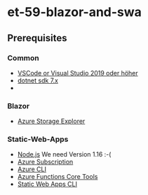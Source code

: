 # et-59-blazor-and-swa
## Prerequisites

### Common
- [VSCode or Visual Studio 2019 oder höher](https://visualstudio.microsoft.com/)
- [dotnet sdk 7.x](https://dotnet.microsoft.com/en-us/download)
- 

### Blazor
- [Azure Storage Explorer](https://azure.microsoft.com/de-de/products/storage/storage-explorer/)


### Static-Web-Apps
- [Node.js](https://nodejs.org) We need Version 1.16  :-(
- [Azure Subscription](https://azure.microsoft.com/en-us/free)
- [Azure CLI](https://learn.microsoft.com/en-us/cli/azure/install-azure-cli)
- [Azure Functions Core Tools](https://learn.microsoft.com/en-us/azure/azure-functions/functions-run-local?tabs=windows%2Cportal%2Cv2%2Cbash&pivots=programming-language-csharp)
- [Static Web Apps CLI](https://azure.github.io/static-web-apps-cli/docs/use/install)

